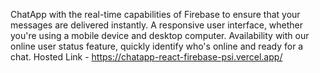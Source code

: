 ChatApp with the real-time capabilities of Firebase to ensure that your messages are delivered instantly. A responsive user interface, whether you're using a mobile device and desktop computer. Availability with our online user status feature, quickly identify who's online and ready for a chat. 
Hosted Link - https://chatapp-react-firebase-psi.vercel.app/
